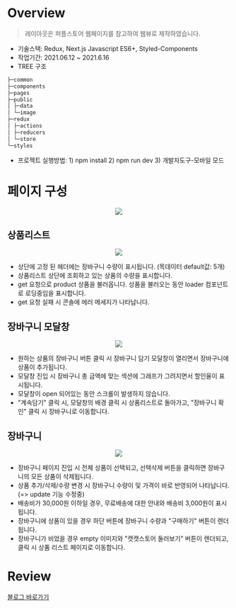 # Overview

> 레이아웃은 퍼플스토어 웹페이지를 참고하여 웹뷰로 제작하였습니다.

- 기술스택: Redux, Next.js Javascript ES6+, Styled-Components
- 작업기간: 2021.06.12 ~ 2021.6.16
- TREE 구조

```js
├─common
├─components
├─pages
├─public
│ ├─data
│ └─image
├─redux
│ ├─actions
│ ├─reducers
│ └─store
└─styles
```

- 프로젝트 실행방법: 1) npm install 2) npm run dev 3) 개발자도구-모바일 모드

# 페이지 구성

<p align="center">
  <img src="https://user-images.githubusercontent.com/75013112/126886219-2c256c47-bc4f-443a-af36-5434cbe41186.gif">
</p>

## 상품리스트

<p align="center">
 <img src="https://user-images.githubusercontent.com/75013112/126886707-979628a9-f375-47e6-a00b-ddbb43daa90e.png">
</p>

- 상단에 고정 된 헤더에는 장바구니 수량이 표시됩니다. (목데이터 default값: 5개)
- 상품리스트 상단에 조회하고 있는 상품의 수량을 표시합니다.
- get 요청으로 product 상품을 불러옵니다. 상품을 불러오는 동안 loader 컴포넌트로 로딩중임을 표시합니다.
- get 요청 실패 시 콘솔에 에러 메세지가 나타납니다.

## 장바구니 모달창

<p align="center">
 <img src="https://user-images.githubusercontent.com/75013112/126886559-ff11b62c-05d8-4bb7-b310-1a7911ea2d8d.png">
</p>

- 원하는 상품의 장바구니 버튼 클릭 시 장바구니 담기 모달창이 열리면서 장바구니에 상품이 추가됩니다.
- 모달창 진입 시 장바구니 총 금액에 맞는 섹션에 그래프가 그려지면서 할인율이 표시됩니다.
- 모달창이 open 되어있는 동안 스크롤이 발생하지 않습니다.
- "계속담기" 클릭 시, 모달창의 배경 클릭 시 상품리스트로 돌아가고, "장바구니 확인" 클릭 시 장바구니로 이동합니다.

## 장바구니

<p align="center">
 <img src="https://user-images.githubusercontent.com/75013112/126886609-538377aa-526a-4f3d-92fb-394db78c5a6b.png">
</p>

- 장바구니 페이지 진입 시 전체 상품이 선택되고, 선택삭제 버튼을 클릭하면 장바구니의 모든 상품이 삭제됩니다.
- 상품 추가/삭제/수량 변경 시 장바구니 수량이 및 가격이 바로 반영되어 나타납니다. (=> update 기능 수정중)
- 배송비가 30,000원 이하일 경우, 무료배송에 대한 안내와 배송비 3,000원이 표시됩니다.
- 장바구니에 상품이 있을 경우 하단 버튼에 장바구니 수량과 "구매하기" 버튼이 렌더됩니다.
- 장바구니가 비었을 경우 empty 이미지와 "캣캣스토어 둘러보기" 버튼이 렌더되고, 클릭 시 상품 리스트 페이지로 이동합니다.

# Review

[블로그 바로가기](https://velog.io/@songbetter/CatCatStore-PurpleStore%EB%A5%BC-%EB%AA%A8%ED%8B%B0%EB%B8%8C%EB%A1%9C-%ED%95%9C-%ED%94%84%EB%A1%9C%EC%A0%9D%ED%8A%B8)
